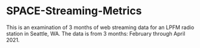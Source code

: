 # SPACE-Streaming-Metrics

This is an examination of 3 months of web streaming data for an LPFM radio station in Seattle, WA. The data is from 3 months: February through April 2021. 
